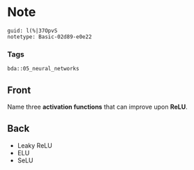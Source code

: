 # Note
```
guid: l(%|37OpvS
notetype: Basic-02d89-e0e22
```

### Tags
```
bda::05_neural_networks
```

## Front
Name three <b>activation functions</b> that can improve upon
<b>ReLU</b>.

## Back
<ul>
  <li>Leaky ReLU
  <li>ELU
  <li>SeLU
</ul>
